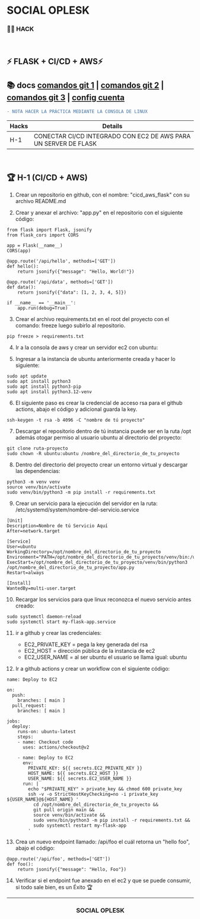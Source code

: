 # SOCIAL OPLESK
### 🏴‍☠️ HACK 
<br/>

## ⚡️ FLASK + CI/CD + AWS⚡️

📚 docs [comandos git 1](https://gist.github.com/dasdo/9ff71c5c0efa037441b6) | [comandos git 2](https://github.com/joshnh/Git-Commands/blob/master/READMEes.md) | [comandos git 3](https://confluence.atlassian.com/bitbucketserver/basic-git-commands-776639767.html) | [config cuenta](https://git-scm.com/book/es/v2/Inicio---Sobre-el-Control-de-Versiones-Configurando-Git-por-primera-vez) 
---

```diff
- NOTA HACER LA PRÁCTICA MEDIANTE LA CONSOLA DE LINUX
```
|Hacks | Details | 
|----------|---------|
| H-1      | CONECTAR CI/CD INTEGRADO CON EC2 DE AWS PARA UN SERVER DE FLASK |
<br/> 

## 🏆 H-1 (CI/CD + AWS)

1. Crear un repositorio en github, con el nombre: "cicd_aws_flask"
   con su archivo README.md

2. Crear y anexar el archivo: "app.py" en el repositorio con el siguiente código:
```
from flask import Flask, jsonify
from flask_cors import CORS

app = Flask(__name__)
CORS(app)

@app.route('/api/hello', methods=['GET'])
def hello():
    return jsonify({"message": "Hello, World!"})

@app.route('/api/data', methods=['GET'])
def data():
    return jsonify({"data": [1, 2, 3, 4, 5]})

if __name__ == '__main__':
    app.run(debug=True)
```

3. Crear el archivo requirements.txt en el root del proyecto con el comando: freeze
   luego subirlo al repositorio.
```
pip freeze > requirements.txt
```

4. Ir a la consola de aws y crear un servidor ec2 con ubuntu:

5. Ingresar a la instancia de ubuntu anteriormente creada y hacer lo siguiente: 
```
sudo apt update
sudo apt install python3
sudo apt install python3-pip
sudo apt install python3.12-venv
```

6. El siguiente paso es crear la credencial de acceso rsa para el github actions,
   abajo el código y adicional guarda la key.
```
ssh-keygen -t rsa -b 4096 -C "nombre de tú proyecto"
```

7. Descargar el repositorio dentro de tú instancia puede ser en la ruta /opt
   además otogar permiso al usuario ubuntu al directorio del proyecto:
```
git clone ruta-proyecto
sudo chown -R ubuntu:ubuntu /nombre_del_directorio_de_tu_proyecto
```

8. Dentro del directorio del proyecto crear un entorno virtual y descargar las dependencias:
```
python3 -m venv venv
source venv/bin/actívate
sudo venv/bin/python3 -m pip install -r requirements.txt
```

9. Crear un servicio para la ejecución del servidor en la ruta: /etc/systemd/system/nombre-del-servicio.service
```
[Unit]
Description=Nombre de tú Servicio Aquí
After=network.target

[Service]
User=ubuntu
WorkingDirectory=/opt/nombre_del_directorio_de_tu_proyecto
Environment="PATH=/opt/nombre_del_directorio_de_tu_proyecto/venv/bin:/usr/bin"
ExecStart=/opt/nombre_del_directorio_de_tu_proyecto/venv/bin/python3 /opt/nombre_del_directorio_de_tu_proyecto/app.py
Restart=always

[Install]
WantedBy=multi-user.target
```

10. Recargar los servicios para que linux reconozca el nuevo servicio antes creado:
```
sudo systemctl daemon-reload
sudo systemctl start my-flask-app.service 
```

11. ir a github y crear las credenciales:
    - EC2_PRIVATE_KEY = pega la key generada del rsa
    - EC2_HOST = dirección pública de la instancia de ec2
    - EC2_USER_NAME = al ser ubuntu el usuario se llama igual: ubuntu

12. Ir a github actions y crear un workflow con el siguiente código:
```
name: Deploy to EC2

on:
  push:
    branches: [ main ]
  pull_request:
    branches: [ main ]

jobs:
  deploy:
    runs-on: ubuntu-latest
    steps:
    - name: Checkout code
      uses: actions/checkout@v2

    - name: Deploy to EC2
      env:
        PRIVATE_KEY: ${{ secrets.EC2_PRIVATE_KEY }}
        HOST_NAME: ${{ secrets.EC2_HOST }}
        USER_NAME: ${{ secrets.EC2_USER_NAME }}
      run: |
        echo "$PRIVATE_KEY" > private_key && chmod 600 private_key
        ssh -v -o StrictHostKeyChecking=no -i private_key ${USER_NAME}@${HOST_NAME} '
          cd /opt/nombre_del_directorio_de_tu_proyecto &&
          git pull origin main &&
          source venv/bin/activate &&
          sudo venv/bin/python3 -m pip install -r requirements.txt &&
          sudo systemctl restart my-flask-app
        '
```

13. Crea un nuevo endpoint llamado: /api/foo el cuál retorna un "hello foo", abajo el código:
```
@app.route('/api/foo', methods=['GET'])
def foo():
    return jsonify({"message": "Hello, Foo"})
```

14. Verificar si el endpoint fue anexado en el ec2 y que se puede consumir, si todo sale bien, es un Éxito 🏆 

---
<h3 align="center">SOCIAL OPLESK</h3>
